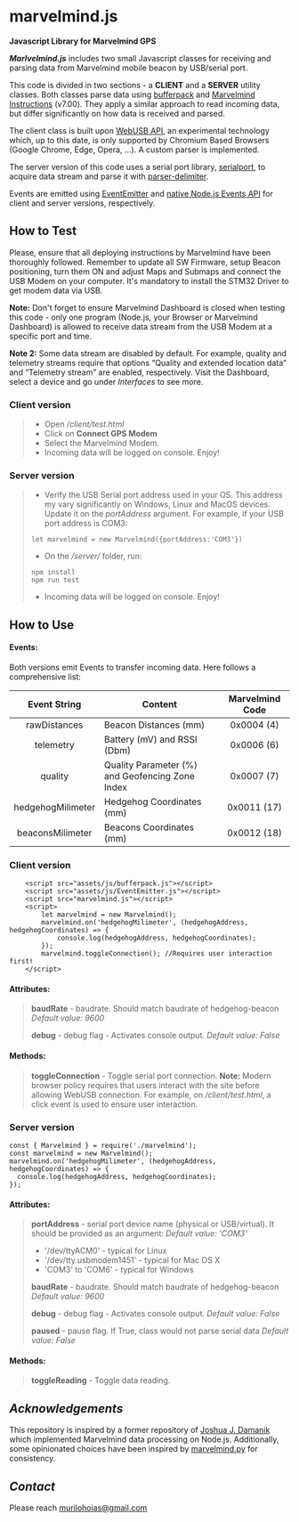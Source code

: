 # marvelmind.js

**Javascript Library for Marvelmind GPS**

_**Marlvelmind.js**_ includes two small Javascript classes for receiving and parsing data from Marvelmind mobile beacon by USB/serial port.

This code is divided in two sections - a **CLIENT** and a **SERVER** utility classes. Both classes parse data using [bufferpack](https://www.npmjs.com/package/bufferpack) and [Marvelmind Instructions](https://marvelmind.com/pics/marvelmind_interfaces.pdf) (v7.00). They apply a similar approach to read incoming data, but differ significantly on how data is received and parsed.

The client class is built upon [WebUSB API](https://developer.mozilla.org/en-US/docs/Web/API/WebUSB_API), an experimental technology which, up to this date, is only supported by Chromium Based Browsers (Google Chrome, Edge, Opera, ...). A custom parser is implemented.

The server version of this code uses a serial port library, [serialport](https://www.npmjs.com/package/serialport), to acquire data stream and parse it with [parser-delimiter](https://serialport.io/docs/api-parser-delimiter).

Events are emitted using [EventEmitter](https://github.com/Olical/EventEmitter) and [native Node.js Events API](https://nodejs.org/api/events.html) for client and server versions, respectively.

## How to Test

Please, ensure that all deploying instructions by Marvelmind have been thoroughly followed. Remember to update all SW Firmware, setup Beacon positioning, turn them ON and adjust Maps and Submaps and connect the USB Modem on your computer. It's mandatory to install the STM32 Driver to get modem data via USB.

**Note:** Don't forget to ensure Marvelmind Dashboard is closed when testing this code - only one program (Node.js, your Browser or Marvelmind Dashboard) is allowed to receive data stream from the USB Modem at a specific port and time.

**Note 2:** Some data stream are disabled by default. For example, quality and telemetry streams require that options “Quality and extended location data” and “Telemetry stream” are enabled, respectively. Visit the Dashboard, select a device and go under _Interfaces_ to see more.

### Client version

> - Open _/client/test.html_
> - Click on **Connect GPS Modem**
> - Select the Marvelmind Modem.
> - Incoming data will be logged on console. Enjoy!

### Server version

> - Verify the USB Serial port address used in your OS. This address my vary significantly on Windows, Linux and MacOS devices. Update it on the _portAddress_ argument. For example, if your USB port address is COM3:
>
> ```
> let marvelmind = new Marvelmind({portAddress:'COM3'})
> ```
>
> - On the _/server/_ folder, run:
>
> ```
> npm install
> npm run test
> ```
>
> - Incoming data will be logged on console. Enjoy!

## How to Use

#### Events:

Both versions emit Events to transfer incoming data. Here follows a comprehensive list:

|   Event String    | Content                                         | Marvelmind Code |
| :---------------: | ----------------------------------------------- | :-------------: |
|   rawDistances    | Beacon Distances (mm)                           |   0x0004 (4)    |
|     telemetry     | Battery (mV) and RSSI (Dbm)                     |   0x0006 (6)    |
|      quality      | Quality Parameter (%) and Geofencing Zone Index |   0x0007 (7)    |
| hedgehogMilimeter | Hedgehog Coordinates (mm)                       |   0x0011 (17)   |
| beaconsMilimeter  | Beacons Coordinates (mm)                        |   0x0012 (18)   |

### Client version

```
    <script src="assets/js/bufferpack.js"></script>
    <script src="assets/js/EventEmitter.js"></script>
    <script src="marvelmind.js"></script>
    <script>
        let marvelmind = new Marvelmind();
        marvelmind.on('hedgehogMilimeter', (hedgehogAddress, hedgehogCoordinates) => {
            console.log(hedgehogAddress, hedgehogCoordinates);
        });
        marvelmind.toggleConnection(); //Requires user interaction first!
    </script>

```

#### Attributes:

> **baudRate** - baudrate. Should match baudrate of hedgehog-beacon
> _Default value: 9600_
>
> **debug** - debug flag - Activates console output.
> _Default value: False_

#### Methods:

> **toggleConnection** - Toggle serial port connection. **Note:** Modern browser policy requires that users interact with the site before allowing WebUSB connection. For example, on _/client/test.html_, a click event is used to ensure user interaction.

### Server version

```
const { Marvelmind } = require('./marvelmind');
const marvelmind = new Marvelmind();
marvelmind.on('hedgehogMilimeter', (hedgehogAddress, hedgehogCoordinates) => {
  console.log(hedgehogAddress, hedgehogCoordinates);
});
```

#### Attributes:

> **portAddress** - serial port device name (physical or USB/virtual). It should be provided as an argument:
> _Default value: 'COM3'_
>
> - '/dev/ttyACM0' - typical for Linux
> - '/dev/tty.usbmodem1451' - typical for Mac OS X
> - 'COM3' to 'COM6' - typical for Windows
>
> **baudRate** - baudrate. Should match baudrate of hedgehog-beacon
> _Default value: 9600_
>
> **debug** - debug flag - Activates console output.
> _Default value: False_
>
> **paused** - pause flag. If True, class would not parse serial data
> _Default value: False_

#### Methods:

> **toggleReading** - Toggle data reading.

## _Acknowledgements_

This repository is inspired by a former repository of [Joshua J. Damanik](https://github.com/joshuadamanik/) which implemented Marvelmind data processing on Node.js. Additionally, some opinionated choices have been inspired by [marvelmind.py](https://github.com/MarvelmindRobotics/marvelmind.py) for consistency.

## _Contact_

Please reach murilohoias@gmail.com
